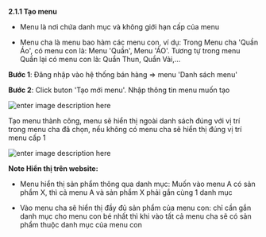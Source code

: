 


**2.1.1	Tạo menu**

- Menu là nơi chứa danh mục và không giới hạn cấp của menu

- Menu cha là menu bao hàm các menu con, ví dụ:  Trong Menu cha 'Quần Áo', có menu con là: Menu 'Quần', Menu 'ÁO'. Tương tự trong menu Quần lại có menu con là: Quần Thun, Quần Vải,...

**Bước 1**: Đăng nhập vào hệ thống bán hàng => menu 'Danh sách menu'

**Bước 2**: Click buton 'Tạo mới menu'. Nhập thông tin menu muốn tạo

![enter image description here](https://static8.muarecdn.com/original/muare/images/2021/04/08/5908255_screenshot-88.png)

Tạo menu thành công, menu sẽ hiển thị ngoài danh sách đúng với vị trí trong menu cha đã chọn, nếu không có menu cha sẽ hiển thị đúng vị trí menu cấp 1

![enter image description here](https://static8.muarecdn.com/original/muare/images/2021/04/08/5908256_screenshot-89.png)

**Note Hiển thị trên website:** 

- Menu hiển thị sản phẩm thông qua danh mục: Muốn vào menu A có sản phẩm X, thì cả menu A và sản phẩm X phải gắn cùng 1 danh mục

- Vào menu cha sẽ hiển thị đầy đủ sản phẩm của menu con: chỉ cần gắn danh mục cho menu con bé nhất thì khi vào tất cả menu cha sẽ có sản phẩm thuộc danh mục của menu con







